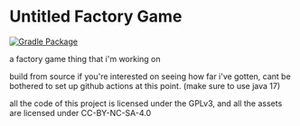 # Untitled Factory Game
[![Gradle Package](https://github.com/TheDogOfChaos/UntitledFactoryGame/actions/workflows/gradle-publish.yml/badge.svg)](https://github.com/TheDogOfChaos/UntitledFactoryGame/actions/workflows/gradle-publish.yml)

a factory game thing that i'm working on

build from source if you're interested on seeing how far i've gotten, cant be bothered to set up github actions at this point. (make sure to use java 17)

all the code of this project is licensed under the GPLv3, and all the assets are licensed under CC-BY-NC-SA-4.0

